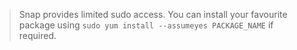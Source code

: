 > Snap provides limited sudo access. You can install your favourite package using `sudo yum install --assumeyes PACKAGE_NAME` if required.
